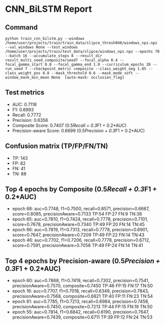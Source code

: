 # CNN_BiLSTM Report

## Command
```
python train_cnn_bilstm.py --windows /home/user/projects/train/train_data/slipce_thresh040/windows_npz.npz --val_windows None --test_windows /home/user/projects/train/test_data/slipce/windows_npz.npz --epochs 70 --batch 16 --accumulate_steps 8 --result_dir result_multi_seed_composite/seed7 --focal_alpha 0.4 --focal_gamma_start 0.0 --focal_gamma_end 1.0 --curriculum_epochs 20 --run_seed 7 --checkpoint_metric composite --class_weight_neg 1.05 --class_weight_pos 0.8 --mask_threshold 0.6 --mask_mode soft --window_mask_min_mean None  [auto-mask: occlusion_flag]
```

## Test metrics
- AUC: 0.7118
- F1: 0.6993
- Recall: 0.7772
- Precision: 0.6356
- Composite Score: 0.7407 (0.5*Recall + 0.3*F1 + 0.2*AUC)
- Precision-aware Score: 0.6699 (0.5*Precision + 0.3*F1 + 0.2*AUC)
## Confusion matrix (TP/FP/FN/TN)
- TP: 143
- FP: 82
- FN: 41
- TN: 88

## Top 4 epochs by Composite (0.5*Recall + 0.3*F1 + 0.2*AUC)
- epoch 68: auc=0.7748, f1=0.7500, recall=0.8571, precision=0.6667, score=0.8085, precisionAware=0.7133  TP:54 FP:27 FN:9 TN:38
- epoch 65: auc=0.7810, f1=0.7424, recall=0.7778, precision=0.7101, score=0.7678, precisionAware=0.7340  TP:49 FP:20 FN:14 TN:45
- epoch 66: auc=0.7819, f1=0.7313, recall=0.7778, precision=0.6901, score=0.7647, precisionAware=0.7209  TP:49 FP:22 FN:14 TN:43
- epoch 46: auc=0.7702, f1=0.7206, recall=0.7778, precision=0.6712, score=0.7591, precisionAware=0.7058  TP:49 FP:24 FN:14 TN:41

## Top 4 epochs by Precision-aware (0.5*Precision + 0.3*F1 + 0.2*AUC)
- epoch 60: auc=0.7868, f1=0.7419, recall=0.7302, precision=0.7541, precisionAware=0.7570, composite=0.7450  TP:46 FP:15 FN:17 TN:50
- epoch 16: auc=0.7707, f1=0.7018, recall=0.6349, precision=0.7843, precisionAware=0.7568, composite=0.6821  TP:40 FP:11 FN:23 TN:54
- epoch 61: auc=0.7785, f1=0.7213, recall=0.6984, precision=0.7458, precisionAware=0.7450, composite=0.7213  TP:44 FP:15 FN:19 TN:50
- epoch 55: auc=0.7814, f1=0.6842, recall=0.6190, precision=0.7647, precisionAware=0.7439, composite=0.6711  TP:39 FP:12 FN:24 TN:53
